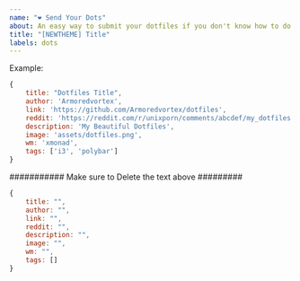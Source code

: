 ```yaml
---
name: "❤ Send Your Dots"
about: An easy way to submit your dotfiles if you don't know how to do it via pull request.
title: "[NEWTHEME] Title"
labels: dots
---
```


Example:
```js
{
    title: "Dotfiles Title",
    author: 'Armoredvortex',
    link: 'https://github.com/Armoredvortex/dotfiles',
    reddit: 'https://reddit.com/r/unixporn/comments/abcdef/my_dotfiles'
    description: 'My Beautiful Dotfiles',
    image: 'assets/dotfiles.png',
    wm: 'xmonad',
    tags: ['i3', 'polybar']
}
```

########### Make sure to Delete the text above #########

```js
{
    title: "",
    author: "",
    link: "",
    reddit: "",
    description: "",
    image: "",
    wm: "",
    tags: []
}
```